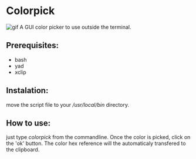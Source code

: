 # Colorpick

![gif](https://github.com/PinheiroCosta/MyScripts/raw/5c1049c3cf5d1747a2ed04c4551da8e16f4de3d4/images/colorpick.gif)
A GUI color picker to use outside the terminal.

## Prerequisites: 
* bash
* yad
* xclip  

## Instalation: 
move the script file to your _/usr/local/bin_ directory. 

## How to use: 
just type _colorpick_ from the commandline. Once the color is picked, click on the 'ok' button. The color hex reference will the automaticaly transfered to the clipboard.
